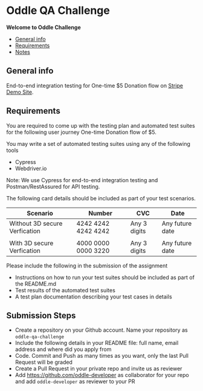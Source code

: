 # Oddle QA Challenge

**Welcome to Oddle Challenge**

* [General info](#general-info)
* [Requirements](#requirements)
* [Notes](#notes)

## General info

End-to-end integration testing for One-time $5 Donation flow on [Stripe Demo Site](https://stripe-samples.github.io/github-pages-stripe-checkout/). 


## Requirements

You are required to come up with the testing plan and automated test suites for the following user journey
One-time Donation flow of $5.

You may write a set of automated testing suites using any of the following tools

- Cypress
- Webdriver.io

Note: We use Cypress for end-to-end integration testing and Postman/RestAssured for API testing.

The following card details should be included as part of your test scenarios.

|Scenario|Number|CVC|Date|
|---|---|---|---|
|Without 3D secure Verfication|4242 4242 4242 4242|Any 3 digits|Any future date|
|||||
|With 3D secure Verfication|4000 0000 0000 3220|Any 3 digits|Any future date

Please include the following in the submission of the assignment
- Instructions on how to run your test suites should be included as part of the README.md
- Test results of the automated test suites 
- A test plan documentation describing your test cases in details

## Submission Steps

* Create a repository on your Github account. Name your repository as `oddle-qa-challenge`
* Include the following details in your README file: full name, email address and where did you apply from
* Code. Commit and Push as many times as you want, only the last Pull Request will be graded
* Create a Pull Request in your private repo and invite us as reviewer
* Add https://github.com/oddle-developer as collaborator for your repo and add `oddle-developer` as reviewer to your PR
